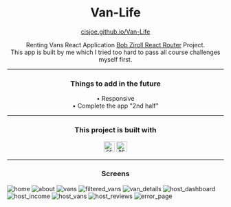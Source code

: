 <h1 align="center">
  Van-Life
</h1>

<p align="center" >
  <a href="https://cisjoe.github.io/Van-Life">cisjoe.github.io/Van-Life</a>
</p>

<p align="center" >
  Renting Vans React Application <a href="https://scrimba.com/learn/reactrouter6">Bob Ziroll React Router</a> Project.
  <br>
  This app is built by me which I tried too hard to pass all course challenges myself first.
</p>

---

<h3 align="center">Things to add in the future</h3>
<p align="center" >
  • Responsive
   <br>
  • Complete the app "2nd half"
</p>

---
 
<div align="center">
  <h3>This project is built with</h3>
    <code><img title="CSS" height="25" src="https://cdn.jsdelivr.net/gh/devicons/devicon/icons/css3/css3-original.svg" /></code>
    <code><img title="REACT JS" height="25" src="https://cdn.jsdelivr.net/gh/devicons/devicon/icons/react/react-original.svg" /></code>
</div>

---

<h3 align="center">Screens</h3>

![home](https://github.com/cisjoe/Van-Life/assets/105171436/63aceb18-1ea2-4459-bd1b-03244f6c7846)
![about](https://github.com/cisjoe/Van-Life/assets/105171436/86e27238-2b54-4743-af7f-7b6a53e91453)
![vans](https://github.com/cisjoe/Van-Life/assets/105171436/812c8a31-9192-4403-96b7-db0c4b80c271)
![filtered_vans](https://github.com/cisjoe/Van-Life/assets/105171436/b11dec9e-a7a6-4af7-8d4e-7209dddcbea5)
![van_details](https://github.com/cisjoe/Van-Life/assets/105171436/4d66ebcf-0ded-4848-8006-4c13a8c62758)
![host_dashboard](https://github.com/cisjoe/Van-Life/assets/105171436/edc2b5f0-670e-45ad-8224-d054ab237c2d)
![host_income](https://github.com/cisjoe/Van-Life/assets/105171436/9e40c90c-c9e3-4ef1-a90f-926cd19a8cf2)
![host_vans](https://github.com/cisjoe/Van-Life/assets/105171436/8ca26c8a-7de9-41bb-a84f-497c6efd3d8c)
![host_reviews](https://github.com/cisjoe/Van-Life/assets/105171436/762c6fbe-44b1-4bdd-b6fb-816cc9ab2727)
![error_page](https://github.com/cisjoe/Van-Life/assets/105171436/40e2aa5f-7ed2-4605-90a8-85ec67de4957)





